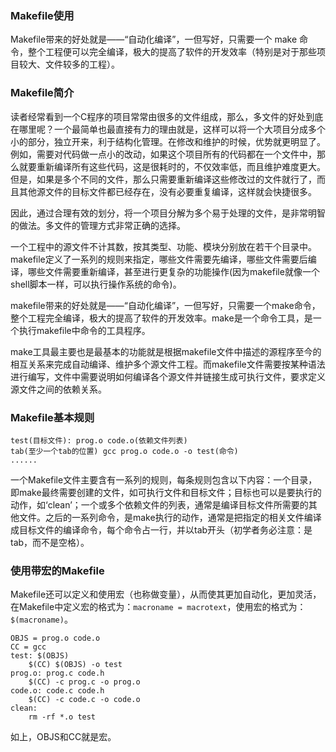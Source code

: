 ### Makefile使用

Makefile带来的好处就是——“自动化编译”，一但写好，只需要一个 make 命令，整个工程便可以完全编译，极大的提高了软件的开发效率（特别是对于那些项目较大、文件较多的工程）。

### Makefile简介

读者经常看到一个C程序的项目常常由很多的文件组成，那么，多文件的好处到底在哪里呢？一个最简单也最直接有力的理由就是，这样可以将一个大项目分成多个小的部分，独立开来，利于结构化管理。在修改和维护的时候，优势就更明显了。例如，需要对代码做一点小的改动，如果这个项目所有的代码都在一个文件中，那么就要重新编译所有这些代码，这是很耗时的，不仅效率低，而且维护难度更大。但是，如果是多个不同的文件，那么只需要重新编译这些修改过的文件就行了，而且其他源文件的目标文件都已经存在，没有必要重复编译，这样就会快捷很多。

因此，通过合理有效的划分，将一个项目分解为多个易于处理的文件，是非常明智的做法。多文件的管理方式非常正确的选择。

一个工程中的源文件不计其数，按其类型、功能、模块分别放在若干个目录中。makefile定义了一系列的规则来指定，哪些文件需要先编译，哪些文件需要后编译，哪些文件需要重新编译，甚至进行更复杂的功能操作(因为makefile就像一个shell脚本一样，可以执行操作系统的命令)。

makefile带来的好处就是——“自动化编译”，一但写好，只需要一个make命令，整个工程完全编译，极大的提高了软件的开发效率。make是一个命令工具，是一个执行makefile中命令的工具程序。

make工具最主要也是最基本的功能就是根据makefile文件中描述的源程序至今的相互关系来完成自动编译、维护多个源文件工程。而makefile文件需要按某种语法进行编写，文件中需要说明如何编译各个源文件并链接生成可执行文件，要求定义源文件之间的依赖关系。


### Makefile基本规则

```
test(目标文件): prog.o code.o(依赖文件列表)
tab(至少一个tab的位置) gcc prog.o code.o -o test(命令)
......
```

一个Makefile文件主要含有一系列的规则，每条规则包含以下内容：一个目录，即make最终需要创建的文件，如可执行文件和目标文件；目标也可以是要执行的动作，如‘clean’；一个或多个依赖文件的列表，通常是编译目标文件所需要的其他文件。之后的一系列命令，是make执行的动作，通常是把指定的相关文件编译成目标文件的编译命令，每个命令占一行，并以tab开头（初学者务必注意：是tab，而不是空格）。


### 使用带宏的Makefile

Makefile还可以定义和使用宏（也称做变量），从而使其更加自动化，更加灵活，在Makefile中定义宏的格式为：`macroname = macrotext`，使用宏的格式为：`$(macroname)`。

```
OBJS = prog.o code.o
CC = gcc
test: $(OBJS)
	$(CC) $(OBJS) -o test
prog.o: prog.c code.h
	$(CC) -c prog.c -o prog.o
code.o: code.c code.h
	$(CC) -c code.c -o code.o
clean:
	rm -rf *.o test
```

如上，OBJS和CC就是宏。
